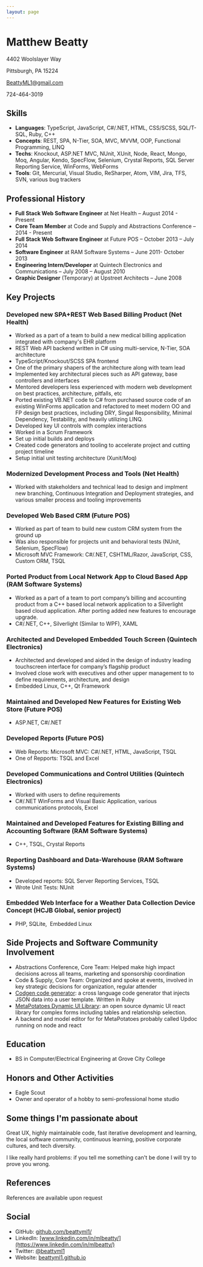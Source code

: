 ```yaml
---
layout: page
---
```


Matthew Beatty
==============
<div id="address">
<p>4402 Woolslayer Way</p>
<p>Pittsburgh, PA 15224</p>
<p><a href="mailto:BeattyML1@gmail.com">BeattyML1@gmail.com</a></p>
<p>724-464-3019</p>
</div>

Skills
--------------
- **Languages**: TypeScript, JavaScript, C\#/.NET, HTML, CSS/SCSS, SQL/T-SQL, Ruby, C++
- **Concepts**: REST, SPA, N-Tier, SOA, MVC, MVVM, OOP, Functional Programming, LINQ
- **Techs**: Knockout, ASP.NET MVC, NUnit, XUnit, Node, React, Mongo, Moq, Angular, Kendo, SpecFlow, Selenium, Crystal Reports, SQL Server Reporting Service, WinForms, WebForms
- **Tools**: Git, Mercurial, Visual Studio, ReSharper, Atom, VIM, Jira, TFS, SVN, various bug trackers

Professional History
------------------
- **Full Stack Web Software Engineer** at Net Health – August 2014 - Present
- **Core Team Member** at Code and Supply and Abstractions Conference – 2014 - Present
- **Full Stack Web Software Engineer** at Future POS – October 2013 – July 2014
- **Software Engineer** at RAM Software Systems – June 2011- October 2013
- **Engineering Intern/Developer** at Quintech Electronics and Communications – July 2008 – August 2010
- **Graphic Designer** (Temporary) at Upstreet Architects – June 2008 

Key Projects
----------- 

### Developed new SPA+REST Web Based Billing Product (Net Health)
- Worked as a part of a team to build a new medical billing application integrated with company's EHR platform
- REST Web API backend written in C# using multi-service, N-Tier, SOA architecture
- TypeScript/Knockout/SCSS SPA frontend
- One of the primary shapers of the architecture along with team lead
- Implemented key architectural pieces such as API gateway, base controllers and interfaces
- Mentored developers less experienced with modern web development on best practices, architecture, pitfalls, etc
- Ported existing VB.NET code to C# from purchased source code of an existing WinForms application and refactored to meet modern OO and FP design best practices, including DRY, Singal Responsibility, Minimal Dependency, Testability, and heavily utilizing LINQ.
- Developed key UI controls with complex interactions
- Worked in a Scrum Framework
- Set up initial builds and deploys
- Created code generators and tooling to accelerate project and cutting project timeline
- Setup initial unit testing architecture (Xunit/Moq)

### Modernized Development Process and Tools (Net Health)
- Worked with stakeholders and technical lead to design and implment new branching, Continuous Integration and Deployment strategies, and various smaller process and tooling improvements

### Developed Web Based CRM (Future POS)
- Worked as part of team to build new custom CRM system from the ground up
- Was also responsible for projects unit and behavioral tests (NUnit, Selenium, SpecFlow)
- Microsoft MVC Framework: C\#/.NET, CSHTML/Razor, JavaScript, CSS, Custom ORM, TSQL
    
### Ported Product from Local Network App to Cloud Based App (RAM Software Systems)
- Worked as a part of a team to port company’s billing and accounting product from a C++ based local network application to a Silverlight based cloud application. After porting added new features to encourage upgrade.
- C\#/.NET, C++, Silverlight (Similar to WPF), XAML

### Architected and Developed Embedded Touch Screen (Quintech Electronics)
- Architected and developed and aided in the design of industry leading touchscreen interface for company’s flagship product
- Involved close work with executives and other upper management to to define requirements, architecture, and design
- Embedded Linux, C++, Qt Framework

### Maintained and Developed New Features for Existing Web Store (Future POS)
- ASP.NET, C\#/.NET 

### Developed Reports (Future POS)
- Web Reports: Microsoft MVC: C\#/.NET, HTML, JavaScript, TSQL 
- One of Repports: TSQL and Excel

### Developed Communications and Control Utilities (Quintech Electronics)
- Worked with users to define requirements 
- C\#/.NET WinForms and Visual Basic Application, various communications protocols, Excel

### Maintained and Developed Features for Existing Billing and Accounting Software (RAM Software Systems)
- C++, TSQL, Crystal Reports 

### Reporting Dashboard and Data-Warehouse (RAM Software Systems) 
- Developed reports: SQL Server Reporting Services, TSQL
- Wrote Unit Tests: NUnit

### Embedded Web Interface for a Weather Data Collection Device Concept (HCJB Global, senior project)
- PHP, SQLite,  Embedded Linux 

Side Projects and Software Community Involvement
-----------------------------------------------
- Abstractions Conference, Core Team: Helped make high impact decisions across all teams, marketing and sponsorship coordination
- Code & Supply, Core Team: Organized and spoke at events, involved in key strategic decisions for organization, regular attender
- [Codgen code generator](https://github.com/beattyml1/codgen): a cross language code generator that injects JSON data into a user template. Written in Ruby
- [MetaPotatoes Dynamic UI Library](https://github.com/beattyml1/MetaPotatoes): an open source dynamic UI react library for complex forms including tables and relationship selection.
- A backend and model editor for for MetaPotatoes probably called Updoc running on node and react

Education
--------
- BS in Computer/Electrical Engineering at Grove City College

Honors and Other Activities
--------------------------------------
- Eagle Scout
- Owner and operator of a hobby to semi-professional home studio

Some things I'm passionate about
--------------------------------
Great UX, highly maintainable code, fast iterative development and learning, the local software community, continuous learning, positive corporate cultures, and tech diversity. 

I like really hard problems: if you tell me something can't be done I will try to prove you wrong.


References
----------

References are available upon request

Social
------
- GitHub: [github.com/beattyml1/](https://github.com/beattyml1/)
- LinkedIn: [www.linkedin.com/in/mlbeatty/](https://www.linkedin.com/in/mlbeatty/)
- Twitter: [@beattyml1](https://twitter.com/beattyml1/)
- Website: [beattyml1.github.io](http://beattyml1.github.io)

